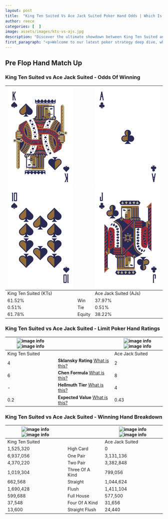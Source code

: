 ```yaml
---
layout: post
title:  "King Ten Suited Vs Ace Jack Suited Poker Hand Odds | Which Is The Better Hand In Poker? A Complete Guide"
author: reece
categories: [  ]
image: assets/images/kts-vs-ajs.jpg
description: "Discover the ultimate showdown between King Ten Suited and Ace Jack Suited in poker! Uncover the odds, strategies, and scenarios where one hand triumphs over the other. Get ready to up your poker game with this thrilling analysis."
first_paragraph: "<p>Welcome to our latest poker strategy deep dive, where we're pitting two distinct hands against each other in a high-stakes showdown: King Ten Suited vs Ace Jack Suited.</p><p>In the dynamic world of poker, every decision counts, and knowing which hand holds the upper hand is key to your success at the table.</p><p>In this article, we'll dissect these two hands, explore the scenarios where one dominates the other, and equip you with the knowledge to make strategic choices that can tip the odds in your favor.</p><p>Get ready to unravel the intriguing dynamics of these poker hands and elevate your game to new heights.</p>"
---
```




[comment]: # (sp0)

## Pre Flop Hand Match Up

<div class="table hand-ratings" markdown="1"> 



### King Ten Suited vs Ace Jack Suited - Odds Of Winning


    
| ![image info](assets/images/hand1/k.png) ![image info](assets/images/hand1/t.png) |  | ![image info](assets/images/hand2/a.png) ![image info](assets/images/hand2/j.png) |
| -------- | -------- | -------- |
| King Ten Suited (KTs) |  | Ace Jack Suited (AJs) |
| 61.52% | Win | 37.97% |
| 0.51% | Tie | 0.51% |
| 61.78% | Equity | 38.22% |




[comment]: # (sp1)



### King Ten Suited vs Ace Jack Suited - Limit Poker Hand Ratings


    
| ![image info](https://www.riverpairs.com/assets/images/hand1/k.png) ![image info](https://www.riverpairs.com/assets/images/hand1/t.png) |  | ![image info](https://www.riverpairs.com/assets/images/hand2/a.png) ![image info](https://www.riverpairs.com/assets/images/hand2/j.png) |
| -------- | -------- | -------- |
| King Ten Suited |  | Ace Jack Suited |
| 4 | **Sklansky Rating** [What is this?](/sklansky-rating-explained) | 2 |
| 6 | **Chen Formula** [What is this?](/chen-formula-explained) | 8 |
| - | **Hellmuth Tier** [What is this?](/Hellmuth-tier-explained) | 4 |
| 0.2 | **Expected Value** [What is this?](/expected-value-explained) | 0.43 |




[comment]: # (sp2)



### King Ten Suited vs Ace Jack Suited - Winning Hand Breakdown


    
| ![image info](https://www.riverpairs.com/assets/images/hand1/k.png) ![image info](https://www.riverpairs.com/assets/images/hand1/t.png) |  | ![image info](https://www.riverpairs.com/assets/images/hand2/a.png) ![image info](https://www.riverpairs.com/assets/images/hand2/j.png) |
| -------- | -------- | -------- |
| King Ten Suited |  | Ace Jack Suited |
| 1,525,320 | High Card | 0 |
| 6,937,056 | One Pair | 3,131,136 |
| 4,370,220 | Two Pair | 3,382,848 |
| 1,019,304 | Three Of A Kind | 799,056 |
| 662,568 | Straight | 1,044,624 |
| 1,690,428 | Flush | 1,411,104 |
| 599,688 | Full House | 577,500 |
| 37,548 | Four Of A Kind | 31,656 |
| 13,600 | Straight Flush | 24,440 |




[comment]: # (sp3)



</div>

[comment]: # (sp4)



[comment]: # (sp5)

